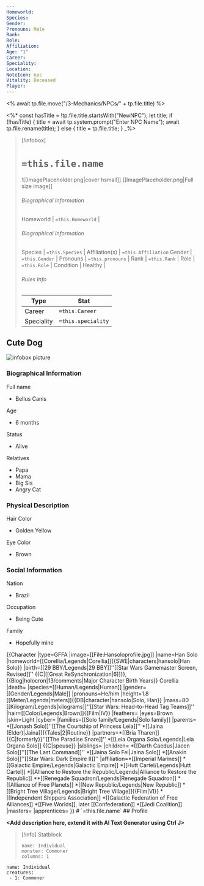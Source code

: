 ```yaml
---
Homeworld:
Species:
Gender:
Pronouns: Male
Rank:
Role:
Affiliation:
Age: "1"
Career:
Speciality:
Location:
NoteIcon: npc
Vitality: Deceased
Player:
---
```


<% await tp.file.move("/3-Mechanics/NPCs/" + tp.file.title) %>

<%*
const hasTitle = !tp.file.title.startsWith("NewNPC");
let title;
if (!hasTitle) {
    title = await tp.system.prompt("Enter NPC Name");
    await tp.file.rename(title);
} else {
    title = tp.file.title;
}
_%>

> [!infobox]
> # `=this.file.name`
> ![[ImagePlaceholder.png|cover hsmall]]
> [[ImagePlaceholder.png|Full size image]]
> ###### Biographical Information
> Homeworld | `=this.Homeworld` |
> ###### Biographical Information
> Species | `=this.Species` |
> Affiliation(s) | `=this.Affiliation` 
> Gender | `=this.Gender` |
> Pronouns | `=this.pronouns` |
> Rank | `=this.Rank` |
> Role | `=this.Role` |
> Condition | Healthy |
> ###### Rules Info
> Type |  Stat |
> ---|---|
> Career | `=this.Career` |
> Speciality | `=this.speciality` |

<!DOCTYPE html>
<html lang="en">
<head>
  <meta charset="UTF-8">
  <meta http-equiv="X-UA-Compatible" content="IE=edge">
  <meta name="viewport" content="width=device-width, initial-scale=1.0">
  <title>Document</title>
</head>
<body>
  <div class="infobox">
    <div class="heading">
      <h2>Cute Dog</h2>
    </div>
    <img src="https://images.unsplash.com/photo-1586671267731-da2cf3ceeb80?ixlib=rb-4.0.3&ixid=MnwxMjA3fDB8MHxwaG90by1wYWdlfHx8fGVufDB8fHx8&auto=format&fit=crop&w=689&q=80" class="infobox-img"
      alt="infobox picture">
    <div class="infobox-group">
      <div class="heading">
        <h3>Biographical Information</h3>
      </div>
      <div class="infobox-data">
	    <div class="infobox-datarow">
          <p class="data-heading">Full name</p>
          <ul class="data-content">
	          <li>Bellus Canis</li>
          </ul>
        </div>
        <div class="infobox-datarow">
          <p class="data-heading">Age</p>
          <ul class="data-content">
	          <li>6 months</li>
          </ul>
        </div>
        <div class="infobox-datarow">
          <p class="data-heading">Status</p>
          <ul class="data-content">
	          <li>Alive</li>
          </ul>
        </div>
        <div class="infobox-datarow">
          <p class="data-heading">Relatives</p>
          <ul class="data-content">
	          <li>Papa</li>
	          <li>Mama</li>
	          <li>Big Sis</li>
	          <li>Angry Cat</li>
          </ul>
        </div>
      </div>
    </div>
    <div class="infobox-group">
      <div class="heading">
        <h3>Physical Description</h3>
      </div>
      <div class="infobox-data">
        <div class="infobox-datarow">
          <p class="data-heading">Hair Color</p>
          <ul class="data-content">
	          <li>Golden Yellow</li>
          </ul>
        </div>
        <div class="infobox-datarow">
          <p class="data-heading">Eye Color</p>
          <ul class="data-content">
	          <li>Brown</li>
          </ul>
        </div>
      </div>
    </div>
    <div class="infobox-group">
      <div class="heading">
        <h3>Social Information</h3>
      </div>
      <div class="infobox-data">
	    <div class="infobox-datarow">
          <p class="data-heading">Nation</p>
          <ul class="data-content">
	          <li>Brazil</li>
          </ul>
        </div>
        <div class="infobox-datarow">
          <p class="data-heading">Occupation</p>
          <ul class="data-content">
	          <li>Being Cute</li>
          </ul>
        </div>
        <div class="infobox-datarow">
          <p class="data-heading">Family</p>
          <ul class="data-content">
	          <li>Hopefully mine</li>
          </ul>
        </div>
      </div>
    </div>
  </div>
</body>
</html>
{{Character
|type=GFFA
|image=[[File:Hansoloprofile.jpg]]
|name=Han Solo
|homeworld=[[Corellia/Legends|Corellia]]<ref name="Han Solo SWE">{{SWE|characters|hansolo|Han Solo}}</ref>
|birth=[[29 BBY/Legends|29 BBY]]<ref name="Star Wars Gamemaster Screen, Revised">''[[Star Wars Gamemaster Screen, Revised]]''</ref> {{C|[[Great ReSynchronization|6]]}},<ref name="Blog-holocron|13/comments">{{Blog|holocron|13/comments|Major Character Birth Years}}</ref> Corellia
|death=
|species=[[Human/Legends|Human]]<ref name="Han Solo SWE" />
|gender=[[Gender/Legends|Male]]<ref name="Han Solo SWE" />
|pronouns=He/him<ref name="Han Solo SWE" />
|height=1.8 [[Meter/Legends|meters]]<ref name="DB">{{DB|character|hansolo|Solo, Han}}</ref>
|mass=80 [[Kilogram/Legends|kilograms]]<ref name="H2H">''[[Star Wars: Head-to-Head Tag Teams]]''</ref>
|hair=[[Color/Legends|Brown]]<ref name="A New Hope">{{Film|IV}}</ref>
|feathers=
|eyes=Brown<ref name="A New Hope" />
|skin=Light<ref name="A New Hope" />
|cyber=
|families=[[Solo family/Legends|Solo family]]<ref name="A New Hope" />
|parents=
*[[Jonash Solo]]<ref name="The Courtship of Princess Leia">''[[The Courtship of Princess Leia]]''</ref>
*[[Jaina (Elder)|Jaina]]<ref name="Routine">{{Tales|2|Routine}}</ref>
|partners=*[[Bria Tharen]] {{C|formerly}}<ref name="TPS">''[[The Paradise Snare]]''</ref>
*[[Leia Organa Solo/Legends|Leia Organa Solo]] {{C|spouse}}<ref name="The Courtship of Princess Leia" />
|siblings=
|children=
*[[Darth Caedus|Jacen Solo]]<ref name="TLC">''[[The Last Command]]''</ref>
*[[Jaina Solo Fel|Jaina Solo]]<ref name="TLC" />
*[[Anakin Solo]]<ref name="DE2">''[[Star Wars: Dark Empire II]]''</ref>
|affiliation=*[[Imperial Marines]]
*[[Galactic Empire/Legends|Galactic Empire]]
*[[Hutt Cartel/Legends|Hutt Cartel]]
*[[Alliance to Restore the Republic/Legends|Alliance to Restore the Republic]]
**[[Renegade Squadron/Legends|Renegade Squadron]]
*[[Alliance of Free Planets]]
*[[New Republic/Legends|New Republic]]
*[[Bright Tree Village/Legends|Bright Tree Village]]<ref name="Star Wars Episode VI: Return of the Jedi">{{Film|VI}}</ref>
*[[Independent Shippers Association]]
*[[Galactic Federation of Free Alliances]]
*[[Five Worlds]], later [[Confederation]]
*[[Jedi Coalition]]
|masters=
|apprentices=
}}
# `=this.file.name`
## Profile

**<Add description here, extend it with AI Text Generator using Ctrl J>**

> [!info] Statblock
> ```statblock
> name: Individual
> monster: Commoner
> columns: 1
> ```

```encounter-table
name: Individual
creatures:
 - 1: Commoner
```

